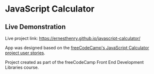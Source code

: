 # JavaScript Calculator


## Live Demonstration 

Live project link: <https://ernesthenry.github.io/javascript-calculator/> 

App was designed based on the [freeCodeCamp's JavaScript Calculator project user stories](https://www.freecodecamp.org/learn/front-end-libraries/front-end-libraries-projects/build-a-javascript-calculator).

Project created as part of the freeCodeCamp Front End Development Libraries course.